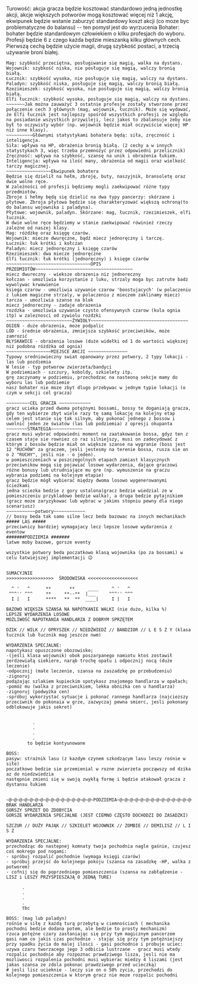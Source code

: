 Turowość: akcja gracza będzie kosztować standardowo jedną jednostkę akcji, akcje większych potworów mogą kosztować więcej niż 1 akcję, ekwipunek będzie wstanie zaburzyć standardowy koszt akcji (co moze byc problematyczne do balansu)  -- ten pomysł jest do wyrzucenia
Bohater: bohater będzie standardowym człowiekiem o kilku profesjach do wyboru. Profesji będzie 6 z czego każda będzie mieszanką kilku głównych cech. Pierwszą cechą będzie użycie magii, drugą szybkość postaci, a trzecią używanie broni białej.
~~~~~~~~~~~~Krótki opis podziału na profesje:
Mag: szybkość przeciętna, posługiwanie się magią, walka na dystans.
Wojownik: szybkość niska, nie posługuje się magią, walczy bronią białą.
Łucznik: szybkość wysoka, nie posługuje się magią, walczy na dystans.
Paladyn: szybkość niska, posługuje się magią, walczy bronią białą.
Rzezimieszek: szybkość wysoka, nie posługuje się magią, walczy bronią białą.
Elfi łucznik: szybkość wysoka, posługuje się magią, walczy na dystans.
~~~~~~~Jak można zauważyć 3 ostatnie profesje zostały stworzone przez połączenie cech 3 głównych (mag, wojownik, łucznik). Może się wydawać, że Elfi łucznik jest najlepszy spośród wszystkich profesji ze względu na posiadanie wszystkich przywileji, lecz jakoś to zbalansuje żeby nie był to oczywisty wybór (np. wojownik będzie miał oczywiście więcej HP niż inne klasy).
~~~~~~~~~~Głównymi statystykami bohatera będą: siła, zręczność i inteligencja.
Siła: wpływa na HP, obrażenia bronią białą. (2 cechy a w innych statystykach 3, więc trzeba przemnożyć przez odpowiedni przelicznik)
Zręczność: wpływa na szybkość, szansę na unik i obrażenia łukiem.
Inteligencja: wpływa na ilość many, obrażenia od magii oraz wielkość tarczy magicznej.
~~~~~~~~~~~~~~~~~Ekwipunek bohatera
Będzie się dzielił na hełm, zbroję, buty, naszyjnik, bransoletę oraz dwie wolne ręce.
W zależności od profesji będziemy mogli zaekwipować różne typy przedmiotów.
Zbroje i hełmy będą się dzielić na dwa typy pancerzy: skórzane i płytowe. Zbroja płytowa będzie się charakteryzować większą ochroną(to do balansu wojownika i paladyna).
Płytowe: wojownik, paladyn. Skórzane: mag, łucznik, rzezimieszek, elfi łucznik.
W dwie wolne ręce będziemy w stanie zaekwipować rówinież rzeczy zależne od naszej klasy.
Mag: różdżkę oraz księgę czarów.
Wojownik: miecze dwuręczne, bądź miecz jednoręczny i tarczę.
Łucznik: łuk krótki i kołczan
Paladyn: miecz jednoręczny i księgę czarów
Rzezimieszek: dwa miecze jednoręczne
Elfi łucznik: łuk krótki (jednoręczny) i księge czarów
~~~~~~~~~~~~~~~~~~~~~~~~~~~~~~~~OPIS PRZEDMIOTÓW~~~~~~~~~~~~~~~~~~~~~~~~~~~~~~~~~~~~~
miecz dwureczny - wieksze obrazenia niz jednoreczny
kołczan - umozliwia korzystanie z luku, strzaly moga byc zatrute badz wywolywac krwawienie
ksiega czarow - umozliwia uzywanie czarow 'boostujacych' (w polaczeniu z lukiem magiczne strzaly, w polaczeniu z mieczem zaklinamy miecz)
tarcza - umozliwia szanse na blok
miecz jednoreczny - zadaje obrazenia
rozdzka - umozliwia uzywanie czysto ofensywnych czarow (kula ognia itp) w zaleznosci od zywiolu rozdzki
~~~~~~~~~~~~~~~~~~~~~~~~~ŻYWIOŁY~~~~~~~~~~~~~~~~~~~~~~~~~~~~~~~~~~~~~
OGIEŃ - duże obrazenia, moze podpalic
LÓD - średnie obrażenia, zmniejsza szybkość przeciwników, może zamrozić
BŁYSKAWICE - obrażenia losowe (duże widełki od 1 do wartości większej niż podobna różdżka od ognia)
~~~~~~~~~~~~~~~~~MIEJSCE AKCJI ~~~~~~~~~~~~~~~
Typowy sredniowieczny swiat opanowany przez potwory, 2 typy lokacji - las lub pozdiemia
W lesie - typ potworow zwierzeta/bandyci
W podziemiach - szczury, koboldy, szkielety itp.
grę zaczynamy w podziemiu, przechodzac na nasteoną sekcje mamy do wyboru las lub podziemie
nasz bohater nie moze zbyt dlugo przebywac w jednym typie lokacji (o czym w sekcji cel gracza)

~~~~~~~~~CEL GRACZA ~~~~~~~~~~~~
gracz ucieka przed dwoma potężnymi bossami, bossy te doganiają gracza, gdy ten wybierze zbyt wiele razy tę samą lokację na kolejny etap
celem jest stanie się tak silnym, aby pokonać jednego z bossow i uwolnić jeden ze światów (las lub podziemia) z opresji okupanta
~~~~~~~~STRATEGIA~~~~~~~~~~~~
gracz musi wybrać odpowiedni moment na zaatakowanie bossa, gdyz ten z czasem staje sie rowniez co raz silniejszy, musi on zadecydować z którym z bossów będzie miał on większe szanse na wygranie (boss jest 12 "RUCHÓW" za graczem, jesli jestesmy na terenie bossa, rusza sie on o 2 "RUCHY", jesli nie - o jeden).
w pomieszczeniach w poszczegolnych etapach zamiast klasycznych przeciwnikow mogą się pojawiać losowe wydarzenia, dające graczowi różne bonusy lub utrudniające mu gre (np. wymuszenie na graczu wybrania podziemi na kolejnym etapie)
gracz będzie mógł wybierać między dwoma losowo wygenerowanymi ścieżkami
jedna sciezka bedzie z gory ustalona(gracz bedzie wiedzial ze w pomieszczeniu przykladowo bedzie walka), a druga bedzie pytajnikiem (gracz moze zaryzykowac lub wybrac w jakims stopniu pewny dla niego scenariusz)
~~~~~~~~~~~potwory~~~~~~~~~~~~
// bossy beda tak samo silne lecz beda bazowac na innych mechanikach
##### LAS #####
przeciwnicy bardziej wymagajacy lecz lepsze losowe wydarzenia z eventow
#######PODZIEMIA #######
latwe moby bazowe, gorsze eventy

wszystkie potwory beda poczatkowo klasą wojownika (po za bossami) w celu łatwiejszej implementacji 😉


SUMACYJNIE
>>>>>>>>>>>>>>>>>>  ŚRODOWISKA <<<<<<<<<<<<<<<<<<<

  ^ '   ^      **       **     ____     ^ '   ^
 ^^^'' ^^^     **     **--**  |___     ^^^'' ^^^ 
  I |   I      ****   **  **  ____|     I |   I     

BAZOWO WIĘKSZA SZANSA NA NAPOTKANIE WALKI (nie dużo, kilka %)
LEPSZE WYDARZENIA LOSOWE
MOŻLIWOŚĆ NAPOTKANIA HANDLARZA Z DOBRYM SPRZĘTEM

DZIK // WILK // OPRYSZEK // NIEDŹWIEDŹ // BANDZIOR // L E S Z Y (klasa łucznik lub łucznik mag jeszcze nwm)

WYDARZENIA SPECJALNE:
napotykasz opuszczone obozowisko;
-(jeśli klasa wojownik) obok poszarpanego namiotu ktoś zostawił zerdzewiałą siekiere, narąb trochę opału i odpocznij nocą (duże leczenie)
-odpocznij (małe leczenie, szansa na zaszadzkę po przebudzeniu)
-zignoruj
podążając szlakiem kupieckim spotykasz znajomego handlarza w opałach;
-pomóż mu (walka z przeciwnikiem, lekka obniżka cen u handlarza)
-zignoruj (podwyżka cen)
-spróbuj wykorzystać sytuacje i pokonać rannego handlarza (najciezszy przeciwnik do pokonaia w grze, zazwyczaj pewna smierc, jesli pokonany odblokowuje jakis sekret)


          .
          .
          .
          .
        to będzie kontyunowane

BOSS:
pasyw: strażnik lasu (z kazdym czynem szkodzącym lasu leszy rośnie w siłe)
poczatkowo bedzie sie przemienial w rozne zwierzeta począwszy od dzika az do niedzwiedzia
następnie zmieni się w swoją zwykłą formę i będzie atakował gracza z dystansu łukiem


~@~@~@~@~@~@~@~@~@~@~@~@~@~@~@~@~PODZIEMIA~@~@~@~@~@~@~@~@~@~@~@~@~@~@~@~
BRAK HANDLARZA
GORSZY SPRZET DO ZDOBYCIA
GORSZE WYDARZENIA SPECJALNE (JEST CIEMNO CZĘSTO DOCHODZI DO ZASADZKI)

SZCZUR // DUŻY PAJĄK // SZKIELET WOJOWNIK // ZOMBIE // DEMILISZ // L I S Z

WYDARZENIA SPECJALNE:
przechodząc do nastepnej komnaty twoja pochodnia nagle gaśnie, czujesz coś mokrego pod nogami:
- spróbuj rozpalić pochodnie (wymaga księgi czarów)
- spróbuj przejść do kolejnego pokoju (szansa na zasadzkę -HP, walka z potworem)
- cofnij się do poprzedniego pomieszczenia (szansa na zabłądzenie - LISZ i LESZY PRZYŚPIESZAJĄ O JEDNĄ TURE)

      .
      .
      .
      .
      tbc

BOSS: (mag lub paladyn)
rośnie w siłę z każdą turą przebytą w ciemnościach ( mechanika pochodni bedzie dodana potem, ale bedzie to prosty mechanizm)
rzuca potężne czary zasłaniając się przy tym magicznym pancerzem
gasi nam co jakis czas pochodnie - stając się przy tym potężniejszy
przy spadku życia do malej ilosci - gasi pochodnie i probuje uciec:
uzywa czaru tworzacego jego 3 odbicia lustrzane - gracz musi wtedy rozpalic pochodnie aby rozpoznac prawdziwego lisza, jesli nie ma mozliwosci rozpalenia pochodni musi wybierac miedzy 4 liszami (jest jakas szansa ze zdola pokonac prawdziwego przed ucieczką)
# jesli lisz ucieknie - leczy sie on o 50% zycia, przechodzi do kolejnego pomieszczenia w ktorym gracz nie moze rozpalic pochodni
 




